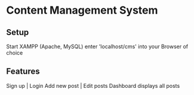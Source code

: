 ﻿# Content Management System

## Setup
Start XAMPP (Apache, MySQL)
enter 'localhost/cms' into your Browser of choice

## Features
Sign up | Login
Add new post | Edit posts
Dashboard displays all posts
